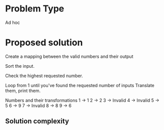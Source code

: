 # Problem Type
Ad hoc
# Proposed solution
Create a mapping between the valid numbers and their output

Sort the input.

Check the highest requested number.

Loop from 1 until you've found the requested number of inputs
Translate them, print them.

Numbers and their transformations
1 -> 1
2 -> 2
3 -> Invalid
4 -> Invalid
5 -> 5
6 -> 9
7 -> Invalid
8 -> 8
9 -> 6

## Solution complexity
